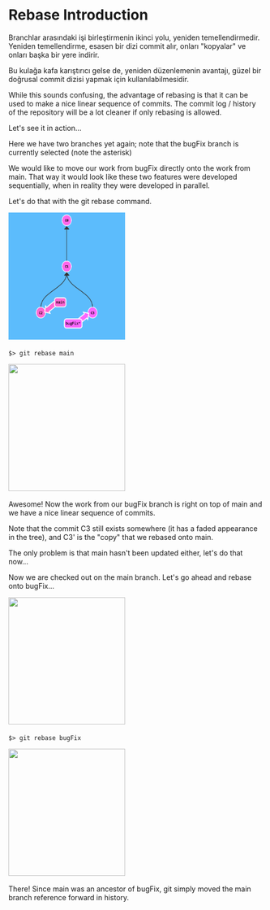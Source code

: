 # Rebase Introduction

Branchlar arasındaki işi birleştirmenin ikinci yolu, yeniden temellendirmedir. Yeniden temellendirme, esasen bir dizi commit alır, onları "kopyalar" ve onları başka bir yere indirir.

Bu kulağa kafa karıştırıcı gelse de, yeniden düzenlemenin avantajı, güzel bir doğrusal commit dizisi yapmak için kullanılabilmesidir.

While this sounds confusing, the advantage of rebasing is that it can be used to make a nice linear sequence of commits. The commit log / history of the repository will be a lot cleaner if only rebasing is allowed.

Let's see it in action...

Here we have two branches yet again; note that the bugFix branch is currently selected (note the asterisk)

We would like to move our work from bugFix directly onto the work from main. That way it would look like these two features were developed sequentially, when in reality they were developed in parallel.

Let's do that with the git rebase command.

<img src="pics/task4_1.png" width="230" height="250"/>

```$> git rebase main```

<img src="pics/task4_2.png" width="230" height="250"/>

Awesome! Now the work from our bugFix branch is right on top of main and we have a nice linear sequence of commits.

Note that the commit C3 still exists somewhere (it has a faded appearance in the tree), and C3' is the "copy" that we rebased onto main.

The only problem is that main hasn't been updated either, let's do that now...

Now we are checked out on the main branch. Let's go ahead and rebase onto bugFix...

<img src="pics/task4_3.png" width="230" height="250"/>

```$> git rebase bugFix```

<img src="pics/task4_4.png" width="230" height="250"/>


There! Since main was an ancestor of bugFix, git simply moved the main branch reference forward in history.
